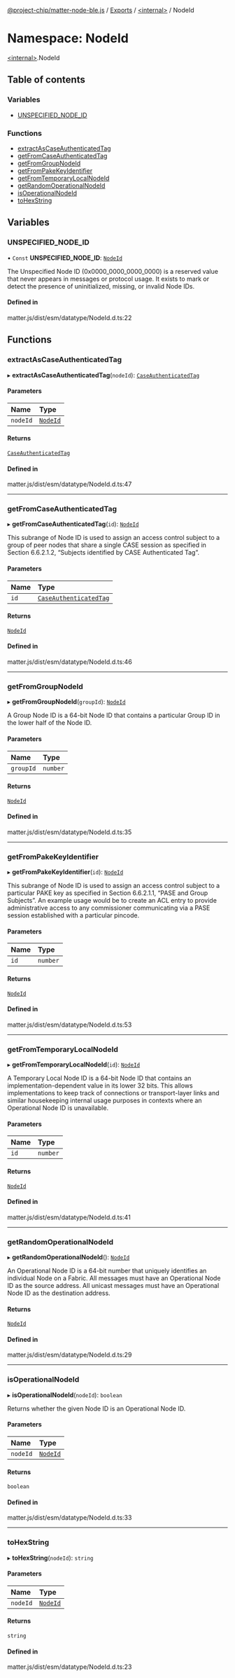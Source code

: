 [@project-chip/matter-node-ble.js](../README.md) / [Exports](../modules.md) / [\<internal\>](internal_.md) / NodeId

# Namespace: NodeId

[\<internal\>](internal_.md).NodeId

## Table of contents

### Variables

- [UNSPECIFIED\_NODE\_ID](internal_.NodeId.md#unspecified_node_id)

### Functions

- [extractAsCaseAuthenticatedTag](internal_.NodeId.md#extractascaseauthenticatedtag)
- [getFromCaseAuthenticatedTag](internal_.NodeId.md#getfromcaseauthenticatedtag)
- [getFromGroupNodeId](internal_.NodeId.md#getfromgroupnodeid)
- [getFromPakeKeyIdentifier](internal_.NodeId.md#getfrompakekeyidentifier)
- [getFromTemporaryLocalNodeId](internal_.NodeId.md#getfromtemporarylocalnodeid)
- [getRandomOperationalNodeId](internal_.NodeId.md#getrandomoperationalnodeid)
- [isOperationalNodeId](internal_.NodeId.md#isoperationalnodeid)
- [toHexString](internal_.NodeId.md#tohexstring)

## Variables

### UNSPECIFIED\_NODE\_ID

• `Const` **UNSPECIFIED\_NODE\_ID**: [`NodeId`](internal_.md#nodeid)

The Unspecified Node ID (0x0000_0000_0000_0000) is a reserved value that never appears in messages or protocol
usage. It exists to mark or detect the presence of uninitialized, missing, or invalid Node IDs.

#### Defined in

matter.js/dist/esm/datatype/NodeId.d.ts:22

## Functions

### extractAsCaseAuthenticatedTag

▸ **extractAsCaseAuthenticatedTag**(`nodeId`): [`CaseAuthenticatedTag`](internal_.md#caseauthenticatedtag)

#### Parameters

| Name | Type |
| :------ | :------ |
| `nodeId` | [`NodeId`](internal_.md#nodeid) |

#### Returns

[`CaseAuthenticatedTag`](internal_.md#caseauthenticatedtag)

#### Defined in

matter.js/dist/esm/datatype/NodeId.d.ts:47

___

### getFromCaseAuthenticatedTag

▸ **getFromCaseAuthenticatedTag**(`id`): [`NodeId`](internal_.md#nodeid)

This subrange of Node ID is used to assign an access control subject to a group of peer nodes that share a
single CASE session as specified in Section 6.6.2.1.2, “Subjects identified by CASE Authenticated Tag”.

#### Parameters

| Name | Type |
| :------ | :------ |
| `id` | [`CaseAuthenticatedTag`](internal_.md#caseauthenticatedtag) |

#### Returns

[`NodeId`](internal_.md#nodeid)

#### Defined in

matter.js/dist/esm/datatype/NodeId.d.ts:46

___

### getFromGroupNodeId

▸ **getFromGroupNodeId**(`groupId`): [`NodeId`](internal_.md#nodeid)

A Group Node ID is a 64-bit Node ID that contains a particular Group ID in the lower half of the Node ID.

#### Parameters

| Name | Type |
| :------ | :------ |
| `groupId` | `number` |

#### Returns

[`NodeId`](internal_.md#nodeid)

#### Defined in

matter.js/dist/esm/datatype/NodeId.d.ts:35

___

### getFromPakeKeyIdentifier

▸ **getFromPakeKeyIdentifier**(`id`): [`NodeId`](internal_.md#nodeid)

This subrange of Node ID is used to assign an access control subject to a particular PAKE key as specified in
Section 6.6.2.1.1, “PASE and Group Subjects”. An example usage would be to create an ACL entry to provide
administrative access to any commissioner communicating via a PASE session established with a particular pincode.

#### Parameters

| Name | Type |
| :------ | :------ |
| `id` | `number` |

#### Returns

[`NodeId`](internal_.md#nodeid)

#### Defined in

matter.js/dist/esm/datatype/NodeId.d.ts:53

___

### getFromTemporaryLocalNodeId

▸ **getFromTemporaryLocalNodeId**(`id`): [`NodeId`](internal_.md#nodeid)

A Temporary Local Node ID is a 64-bit Node ID that contains an implementation-dependent value in its lower
32 bits. This allows implementations to keep track of connections or transport-layer links and similar
housekeeping internal usage purposes in contexts where an Operational Node ID is unavailable.

#### Parameters

| Name | Type |
| :------ | :------ |
| `id` | `number` |

#### Returns

[`NodeId`](internal_.md#nodeid)

#### Defined in

matter.js/dist/esm/datatype/NodeId.d.ts:41

___

### getRandomOperationalNodeId

▸ **getRandomOperationalNodeId**(): [`NodeId`](internal_.md#nodeid)

An Operational Node ID is a 64-bit number that uniquely identifies an individual Node on a Fabric. All messages
must have an Operational Node ID as the source address. All unicast messages must have an Operational Node ID
as the destination address.

#### Returns

[`NodeId`](internal_.md#nodeid)

#### Defined in

matter.js/dist/esm/datatype/NodeId.d.ts:29

___

### isOperationalNodeId

▸ **isOperationalNodeId**(`nodeId`): `boolean`

Returns whether the given Node ID is an Operational Node ID.

#### Parameters

| Name | Type |
| :------ | :------ |
| `nodeId` | [`NodeId`](internal_.md#nodeid) |

#### Returns

`boolean`

#### Defined in

matter.js/dist/esm/datatype/NodeId.d.ts:33

___

### toHexString

▸ **toHexString**(`nodeId`): `string`

#### Parameters

| Name | Type |
| :------ | :------ |
| `nodeId` | [`NodeId`](internal_.md#nodeid) |

#### Returns

`string`

#### Defined in

matter.js/dist/esm/datatype/NodeId.d.ts:23
